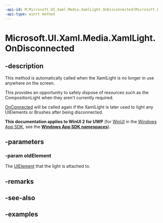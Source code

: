 ```yaml
---
-api-id: M:Microsoft.UI.Xaml.Media.XamlLight.OnDisconnected(Microsoft.UI.Xaml.UIElement)
-api-type: winrt method
---
```


<!-- Method syntax.
virtual protected void XamlLight.OnDisconnected(UIElement oldElement)
-->

# Microsoft.UI.Xaml.Media.XamlLight.OnDisconnected


## -description

This method is automatically called when the XamlLight is no longer in use anywhere on the screen.

This provides an opportunity to safely dispose of resources such as the CompositionLight when they aren't currently required.

[OnConnected](xamllight_onconnected_1226595460.md) will be called again if the XamlLight is later used to light any UIElements or Brushes after being disconnected.

**This documentation applies to WinUI 2 for UWP** (for [WinUI](/windows/apps/winui/winui3/) in the [Windows App SDK](/windows/apps/windows-app-sdk/), see the **[Windows App SDK namespaces](/windows/windows-app-sdk/api/winrt/)**).

## -parameters

### -param oldElement

The [UIElement](/uwp/api/Windows.UI.Xaml.UIElement) that the light is attached to.

## -remarks

## -see-also

## -examples

